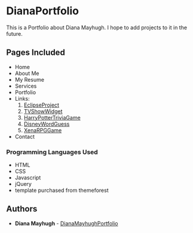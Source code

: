 # DianaPortfolio
This is a Portfolio about Diana Mayhugh.  I hope to add projects to it in the future.

## Pages Included

* Home
* About Me
* My Resume
* Services
* Portfolio
* Links:
    1. [EclipseProject](https://alaclair.github.io/Space_Travel_App/)
    2. [TVShowWidget](https://mayhugh82.github.io/Giftastic/)
    3. [HarryPotterTriviaGame](https://mayhugh82.github.io/TriviaGame/)
    4. [DisneyWordGuess](https://mayhugh82.github.io/WordGuessGame/)
    5. [XenaRPGGame](https://mayhugh82.github.io/Xena-RPG-Game/)
* Contact


### Programming Languages Used

* HTML
* CSS
* Javascript
* jQuery
* template purchased from themeforest

## Authors

* **Diana Mayhugh** - [DianaMayhughPortfolio]( https://mayhugh82.github.io/DianaPortfolio/)